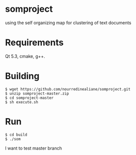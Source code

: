 # somproject
using the self organizing map for clustering of text documents
# Requirements
Qt 5.3, cmake, g++.
# Building

```
$ wget https://github.com/nourredinealiane/somproject.git
$ unzip somproject-master.zip
$ cd somproject-master
$ sh execute.sh

```
# Run

```
$ cd build
$ ./som

``` 

I want to test master branch
